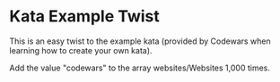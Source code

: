 <h1>Kata Example Twist </h1>

This is an easy twist to the example kata (provided by Codewars when learning how to create your own kata).

Add the value "codewars" to the array websites/Websites 1,000 times.